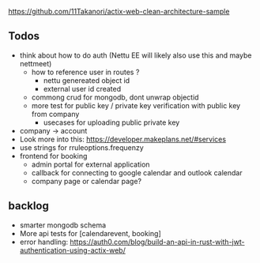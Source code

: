 https://github.com/11Takanori/actix-web-clean-architecture-sample

## Todos

- think about how to do auth (Nettu EE will likely also use this and maybe nettmeet)
  - how to reference user in routes ? 
      - nettu genereated object id
      - external user id created
  - commong crud for mongodb, dont unwrap objectid
  - more test for public key / private key verification with public key from company
    - usecases for uploading public private key
- company -> account
- Look more into this: https://developer.makeplans.net/#services
- use strings for rruleoptions.frequenzy
- frontend for booking
  - admin portal for external application
  - callback for connecting to google calendar and outlook calendar
  - company page or calendar page?


## backlog

- smarter mongodb schema
- More api tests for [calendarevent, booking]
- error handling: https://auth0.com/blog/build-an-api-in-rust-with-jwt-authentication-using-actix-web/
